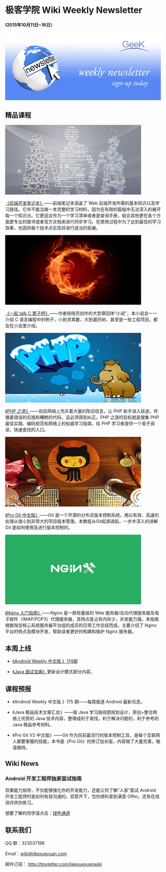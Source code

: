 # 极客学院 Wiki Weekly Newsletter  
 
**(2015年10月11日~16日）**

![newsletterlogo](images/newsletter-banner.jpg) 

## 精品课程

![](images/web.jpg)

[《前端开发笔记本》](http://wiki.jikexueyuan.com/project/fend_note/)——前端笔记本涵盖了 Web 前端开发所需的基本知识以及学习路径。它并不能当做一本完整的学习材料，因为在有限的篇幅中无法深入的展开每一个知识点。它更适合作为一个学习清单或者是查询手册，结合其他更在各个方面更专业的图书或者官方文档来进行同步学习。在使用过程中为了达到最佳的学习效果，也因将每个技术点实现并进行适当的拓展。

![](images/c.jpg)

[《一起 talk C 栗子吧》](http://wiki.jikexueyuan.com/project/c-example/)——作者徐晓亮创作的大型章回体“小说”，本小说会一一介绍 C 语言编程中的例子，小到求素数，大到遍历树，甚至是一些工程项目，都会在小说里介绍。

![](images/php.jpg)

[《PHP 之道》](http://wiki.jikexueyuan.com/project/php-right-way/)——目前网络上充斥着大量的陈旧信息，让 PHP 新手误入歧途，传播着错误的实践和糟糕的代码，这必须得到纠正。PHP 之道的目标就是搜集 PHP 最佳实践、编码规范和网络上的权威学习指南，给 PHP 学习者提供一个易于阅读，快速查找的入口。

![](images/git.jpg)

[《Pro Git 中文版》](http://wiki.jikexueyuan.com/project/pro-git/)——Git 是一个开源的分布式版本控制系统，用以有效、高速的处理从很小到非常大的项目版本管理。本教程从Git起源讲起，一步步深入的讲解 Git 是如何使用及进行版本控制的。

![](images/nginx.jpg)

[《Nginx 入门指南》](http://wiki.jikexueyuan.com/project/nginx/)——Nginx 是一款轻量级的 Web 服务器/反向代理服务器及电子邮件（IMAP/POP3）代理服务器，其特点是占有内存少，并发能力强。本指南根据淘宝核心系统服务器平台组的成员的日常工作总结而成，主要介绍了 Nginx 平台的特点及模块开发，帮助读者更好的构建和维护 Nginx 服务器。

## 本周上线

- [《Android Weekly 中文版 》174期](http://wiki.jikexueyuan.com/project/android-weekly/issue-174/index.html)

- [《Java 面试宝典》](http://wiki.jikexueyuan.com/project/java-interview-bible/)更新设计模式部分内容。

## 课程预报

- 《Android Weekly 中文版 》175 期——每周报道 Android 最新讯息。

- 《Java 精品技术文章汇总》——按 Java 学习路径图规划设计，原创+整合网络上优质的 Java 技术内容，整理成利于查找，利于解决问题的，利于参考的 Java 精品参考材料。

- 《Pro Git V2 中文版》——Git 作为目前最流行的版本控制工具，是每个互联网人都要掌握的技能，本书是《Pro Git》的修订加长版，内容做了大量完善，敬请期待。

## Wiki News

### Android 开发工程师独家面试指南

双重能力指导，不仅能够强化你的开发能力，还能让你了解“人家”面试 Android 开发工程师时是如何有效沟通的。双管齐下，包你顺利拿到满意 Offer。还有在线测评供你练习。

想要了解的同学请点击：[绿色通道](http://huodong.jikexueyuan.com/android_interview?huodong=android_interview_shouye_banner_1012)

## 联系我们

QQ 群：323037186

Email：wiki@jikexueyuan.com

邮件订阅： <http://tinyletter.com/jikexueyuanwiki>
